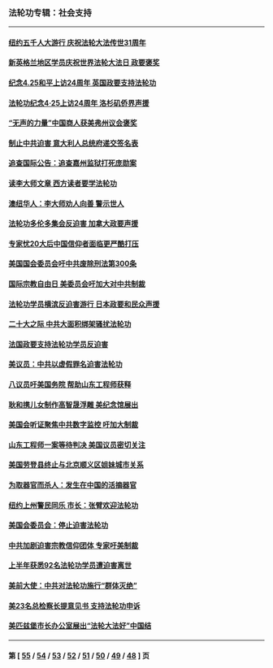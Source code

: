 ### 法轮功专辑：社会支持
---
#### [纽约五千人大游行 庆祝法轮大法传世31周年](../../pages/nf4386/n13995110.md?05140430) 
#### [新英格兰地区学员庆祝世界法轮大法日 政要褒奖](../../pages/nf4386/n13990800.md?05140430) 
#### [纪念4.25和平上访24周年 英国政要支持法轮功](../../pages/nf4386/n13984057.md?05140430) 
#### [法轮功纪念4·25上访24周年 洛杉矶侨界声援](../../pages/nf4386/n13978796.md?05140430) 
#### [“无声的力量”中国商人获美弗州议会褒奖](../../pages/nf4386/n13941208.md?05140430) 
#### [制止中共迫害 意大利人总统府递交签名表](../../pages/nf4386/n13933726.md?05140430) 
#### [追查国际公告：追查嘉州监狱打死庞勋案](../../pages/nf4386/n13933461.md?05140430) 
#### [读李大师文章 西方读者要学法轮功](../../pages/nf4386/n13925142.md?05140430) 
#### [澳纽华人：李大师劝人向善 警示世人](../../pages/nf4386/n13924146.md?05140430) 
#### [法轮功多伦多集会反迫害 加拿大政要声援](../../pages/nf4386/n13881303.md?05140430) 
#### [专家忧20大后中国信仰者面临更严酷打压](../../pages/nf4386/n13874993.md?05140430) 
#### [美国国会委员会吁中共废除刑法第300条](../../pages/nf4386/n13868121.md?05140430) 
#### [国际宗教自由日 美委员会吁加大对中共制裁](../../pages/nf4386/n13855021.md?05140430) 
#### [法轮功学员横滨反迫害游行 日本政要和民众声援](../../pages/nf4386/n13847132.md?05140430) 
#### [二十大之际 中共大面积绑架骚扰法轮功](../../pages/nf4386/n13846381.md?05140430) 
#### [法国政要支持法轮功学员反迫害](../../pages/nf4386/n13841970.md?05140430) 
#### [美议员：中共以虚假罪名迫害法轮功](../../pages/nf4386/n13841083.md?05140430) 
#### [八议员吁美国务院 帮助山东工程师获释](../../pages/nf4386/n13836379.md?05140430) 
#### [耿和携儿女制作高智晟浮雕 美纪念馆展出](../../pages/nf4386/n13829624.md?05140430) 
#### [美国会听证聚焦中共数字监控 吁加大制裁](../../pages/nf4386/n13825083.md?05140430) 
#### [山东工程师一案等待判决 美国议员密切关注](../../pages/nf4386/n13815065.md?05140430) 
#### [美国劳登县终止与北京顺义区姐妹城市关系](../../pages/nf4386/n13811030.md?05140430) 
#### [为取器官而杀人：发生在中国的活摘器官](../../pages/nf4386/n13794731.md?05140430) 
#### [纽约上州警民同乐 市长：张臂欢迎法轮功](../../pages/nf4386/n13794375.md?05140430) 
#### [美国会委员会：停止迫害法轮功](../../pages/nf4386/n13788164.md?05140430) 
#### [中共加剧迫害宗教信仰团体 专家吁美制裁](../../pages/nf4386/n13780252.md?05140430) 
#### [上半年获悉92名法轮功学员遭迫害离世](../../pages/nf4386/n13772701.md?05140430) 
#### [美前大使：中共对法轮功施行“群体灭绝”](../../pages/nf4386/n13771705.md?05140430) 
#### [美23名总检察长提意见书 支持法轮功申诉](../../pages/nf4386/n13766596.md?05140430) 
#### [美匹兹堡市长办公室展出“法轮大法好”中国结](../../pages/nf4386/n13749721.md?05140430) 

---
#### 第 [ [55](./55.md?05140430) / [54](./54.md?05140430) / [53](./53.md?05140430) / [52](./52.md?05140430) / [51](./51.md?05140430) / [50](./50.md?05140430) / [49](./49.md?05140430) / [48](./48.md?05140430) ] 页
